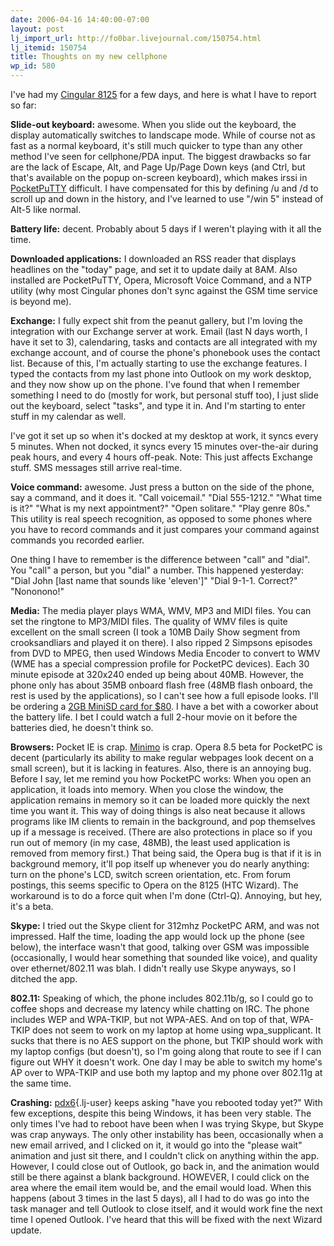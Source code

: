 ```yaml
---
date: 2006-04-16 14:40:00-07:00
layout: post
lj_import_url: http://fo0bar.livejournal.com/150754.html
lj_itemid: 150754
title: Thoughts on my new cellphone
wp_id: 580
---
```

I've had my [Cingular 8125](http://www.cingular.com/8125_consumer) for a few days, and here is what I have to report so far:

**Slide-out keyboard:** awesome. When you slide out the keyboard, the display automatically switches to landscape mode. While of course not as fast as a normal keyboard, it's still much quicker to type than any other method I've seen for cellphone/PDA input. The biggest drawbacks so far are the lack of Escape, Alt, and Page Up/Page Down keys (and Ctrl, but that's available on the popup on-screen keyboard), which makes irssi in [PocketPuTTY](http://www.pocketputty.net/) difficult. I have compensated for this by defining /u and /d to scroll up and down in the history, and I've learned to use "/win 5" instead of Alt-5 like normal.

**Battery life:** decent. Probably about 5 days if I weren't playing with it all the time.

**Downloaded applications:** I downloaded an RSS reader that displays headlines on the "today" page, and set it to update daily at 8AM. Also installed are PocketPuTTY, Opera, Microsoft Voice Command, and a NTP utility (why most Cingular phones don't sync against the GSM time service is beyond me).

**Exchange:** I fully expect shit from the peanut gallery, but I'm loving the integration with our Exchange server at work. Email (last N days worth, I have it set to 3), calendaring, tasks and contacts are all integrated with my exchange account, and of course the phone's phonebook uses the contact list. Because of this, I'm actually starting to use the exchange features. I typed the contacts from my last phone into Outlook on my work desktop, and they now show up on the phone. I've found that when I remember something I need to do (mostly for work, but personal stuff too), I just slide out the keyboard, select "tasks", and type it in. And I'm starting to enter stuff in my calendar as well.

I've got it set up so when it's docked at my desktop at work, it syncs every 5 minutes. When not docked, it syncs every 15 minutes over-the-air during peak hours, and every 4 hours off-peak. Note: This just affects Exchange stuff. SMS messages still arrive real-time.

**Voice command:** awesome. Just press a button on the side of the phone, say a command, and it does it. "Call voicemail." "Dial 555-1212." "What time is it?" "What is my next appointment?" "Open solitare." "Play genre 80s." This utility is real speech recognition, as opposed to some phones where you have to record commands and it just compares your command against commands you recorded earlier.

One thing I have to remember is the difference between "call" and "dial". You "call" a person, but you "dial" a number. This happened yesterday: "Dial John [last name that sounds like 'eleven']" "Dial 9-1-1. Correct?" "Nononono!"

**Media:** The media player plays WMA, WMV, MP3 and MIDI files. You can set the ringtone to MP3/MIDI files. The quality of WMV files is quite excellent on the small screen (I took a 10MB Daily Show segment from crooksandliars and played it on there). I also ripped 2 Simpsons episodes from DVD to MPEG, then used Windows Media Encoder to convert to WMV (WME has a special compression profile for PocketPC devices). Each 30 minute episode at 320x240 ended up being about 40MB. However, the phone only has about 35MB onboard flash free (48MB flash onboard, the rest is used by the applications), so I can't see how a full episode looks. I'll be ordering a [2GB MiniSD card for $80](http://www.supermediastore.com/adata-2gb-minisd-card.html). I have a bet with a coworker about the battery life. I bet I could watch a full 2-hour movie on it before the batteries died, he doesn't think so.

**Browsers:** Pocket IE is crap. [Minimo](http://www.mozilla.org/projects/minimo/) is crap. Opera 8.5 beta for PocketPC is decent (particularly its ability to make regular webpages look decent on a small screen), but it is lacking in features. Also, there is an annoying bug. Before I say, let me remind you how PocketPC works: When you open an application, it loads into memory. When you close the window, the application remains in memory so it can be loaded more quickly the next time you want it. This way of doing things is also neat because it allows programs like IM clients to remain in the background, and pop themselves up if a message is received. (There are also protections in place so if you run out of memory (in my case, 48MB), the least used application is removed from memory first.) That being said, the Opera bug is that if it is in background memory, it'll pop itself up whenever you do nearly anything: turn on the phone's LCD, switch screen orientation, etc. From forum postings, this seems specific to Opera on the 8125 (HTC Wizard). The workaround is to do a force quit when I'm done (Ctrl-Q). Annoying, but hey, it's a beta.

**Skype:** I tried out the Skype client for 312mhz PocketPC ARM, and was not impressed. Half the time, loading the app would lock up the phone (see below), the interface wasn't that good, talking over GSM was impossible (occasionally, I would hear something that sounded like voice), and quality over ethernet/802.11 was blah. I didn't really use Skype anyways, so I ditched the app. 

**802.11:** Speaking of which, the phone includes 802.11b/g, so I could go to coffee shops and decrease my latency while chatting on IRC. The phone includes WEP and WPA-TKIP, but not WPA-AES. And on top of that, WPA-TKIP does not seem to work on my laptop at home using wpa_supplicant. It sucks that there is no AES support on the phone, but TKIP should work with my laptop configs (but doesn't), so I'm going along that route to see if I can figure out WHY it doesn't work. One day I may be able to switch my home's AP over to WPA-TKIP and use both my laptop and my phone over 802.11g at the same time.

**Crashing:** [pdx6](http://www.livejournal.com/users/pdx6){.lj-user} keeps asking "have you rebooted today yet?" With few exceptions, despite this being Windows, it has been very stable. The only times I've had to reboot have been when I was trying Skype, but Skype was crap anyways. The only other instability has been, occasionally when a new email arrived, and I clicked on it, it would go into the "please wait" animation and just sit there, and I couldn't click on anything within the app. However, I could close out of Outlook, go back in, and the animation would still be there against a blank background. HOWEVER, I could click on the area where the email item would be, and the email would load. When this happens (about 3 times in the last 5 days), all I had to do was go into the task manager and tell Outlook to close itself, and it would work fine the next time I opened Outlook. I've heard that this will be fixed with the next Wizard update.
